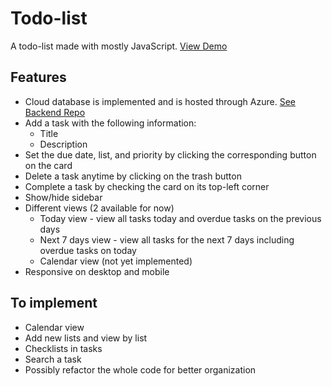 # Todo-list
A todo-list made with mostly JavaScript. [View Demo](https://rintheo.github.io/todo-list/) 

## Features
- Cloud database is implemented and is hosted through Azure. [See Backend Repo](https://github.com/rintheo/todo-list-backend)
- Add a task with the following information:
  - Title
  - Description
- Set the due date, list, and priority by clicking the corresponding button on the card
- Delete a task anytime by clicking on the trash button
- Complete a task by checking the card on its top-left corner
- Show/hide sidebar
- Different views (2 available for now)
  - Today view - view all tasks today and overdue tasks on the previous days
  - Next 7 days view - view all tasks for the next 7 days including overdue tasks on today
  - Calendar view (not yet implemented)
- Responsive on desktop and mobile

## To implement
- Calendar view
- Add new lists and view by list
- Checklists in tasks
- Search a task
- Possibly refactor the whole code for better organization
